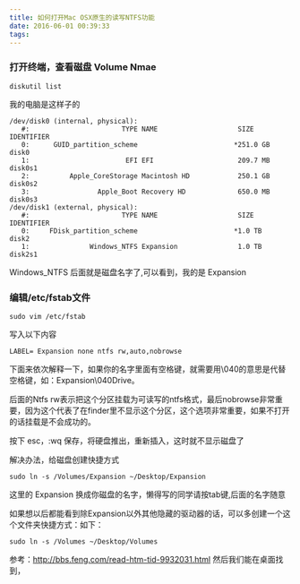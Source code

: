 ```yaml
---
title: 如何打开Mac OSX原生的读写NTFS功能
date: 2016-06-01 00:39:33
tags:
---
```


### 打开终端，查看磁盘 Volume Nmae
```base
diskutil list
```
我的电脑是这样子的

```base
/dev/disk0 (internal, physical):
   #:                       TYPE NAME                    SIZE       IDENTIFIER
   0:      GUID_partition_scheme                        *251.0 GB   disk0
   1:                        EFI EFI                     209.7 MB   disk0s1
   2:          Apple_CoreStorage Macintosh HD            250.1 GB   disk0s2
   3:                 Apple_Boot Recovery HD             650.0 MB   disk0s3
/dev/disk1 (external, physical):
   #:                       TYPE NAME                    SIZE       IDENTIFIER
   0:     FDisk_partition_scheme                        *1.0 TB     disk2
   1:               Windows_NTFS Expansion               1.0 TB     disk2s1

```
Windows_NTFS 后面就是磁盘名字了,可以看到，我的是 Expansion

### 编辑/etc/fstab文件
```
sudo vim /etc/fstab
```
写入以下内容

```
LABEL= Expansion none ntfs rw,auto,nobrowse
```
下面来依次解释一下，如果你的名字里面有空格键，就需要用\040的意思是代替空格键，如：Expansion\040Drive。

后面的Ntfs rw表示把这个分区挂载为可读写的ntfs格式，最后nobrowse非常重要，因为这个代表了在finder里不显示这个分区，这个选项非常重要，如果不打开的话挂载是不会成功的。

按下 esc，:wq 保存，将硬盘推出，重新插入，这时就不显示磁盘了

解决办法，给磁盘创建快捷方式

```
sudo ln -s /Volumes/Expansion ~/Desktop/Expansion
```

这里的 Expansion 换成你磁盘的名字，懒得写的同学请按tab键,后面的名字随意

如果想以后都能看到除Expansion以外其他隐藏的驱动器的话，可以多创建一个这个文件夹快捷方式：如下：
```
sudo ln -s /Volumes ~/Desktop/Volumes
```
参考：http://bbs.feng.com/read-htm-tid-9932031.html
然后我们能在桌面找到，